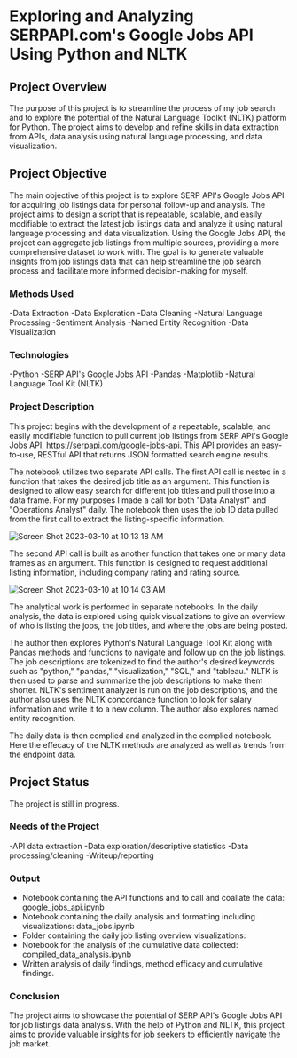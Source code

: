 # Exploring and Analyzing SERPAPI.com's Google Jobs API Using Python and NLTK

## Project Overview
The purpose of this project is to streamline the process of my job search and to explore the potential of the Natural Language Toolkit (NLTK) platform for Python. The project aims to develop and refine skills in data extraction from APIs, data analysis using natural language processing, and data visualization.

## Project Objective
The main objective of this project is to explore SERP API's Google Jobs API for acquiring job listings data for personal follow-up and analysis. The project aims to design a script that is repeatable, scalable, and easily modifiable to extract the latest job listings data and analyze it using natural language processing and data visualization. Using the Google Jobs API, the project can aggregate job listings from multiple sources, providing a more comprehensive dataset to work with. The goal is to generate valuable insights from job listings data that can help streamline the job search process and facilitate more informed decision-making for myself.

### Methods Used
-Data Extraction
-Data Exploration
-Data Cleaning
-Natural Language Processing
-Sentiment Analysis
-Named Entity Recognition
-Data Visualization

### Technologies
-Python
-SERP API's Google Jobs API
-Pandas
-Matplotlib
-Natural Language Tool Kit (NLTK)

### Project Description
This project begins with the development of a repeatable, scalable, and easily modifiable function to pull current job listings from SERP API's Google Jobs API, https://serpapi.com/google-jobs-api. This API provides an easy-to-use, RESTful API that returns JSON formatted search engine results.

The notebook utilizes two separate API calls. The first API call is nested in a function that takes the desired job title as an argument. This function is designed to allow easy search for different job titles and pull those into a data frame. For my purposes I made a call for both "Data Analyst" and "Operations Analyst" daily. The notebook then uses the job ID data pulled from the first call to extract the listing-specific information.

![Screen Shot 2023-03-10 at 10 13 18 AM](https://user-images.githubusercontent.com/119711479/224853326-0cfc7c3f-9ab8-4fe6-b23f-39fc67405e4c.png)

The second API call is built as another function that takes one or many data frames as an argument. This function is designed to request additional listing information, including company rating and rating source.

![Screen Shot 2023-03-10 at 10 14 03 AM](https://user-images.githubusercontent.com/119711479/224853336-b1b799f2-91b5-459c-9cae-6940c7a53456.png)

The analytical work is performed in separate notebooks. In the daily analysis, the data is explored using quick visualizations to give an overview of who is listing the jobs, the job titles, and where the jobs are being posted.

The author then explores Python's Natural Language Tool Kit along with Pandas methods and functions to navigate and follow up on the job listings. The job descriptions are tokenized to find the author's desired keywords such as "python," "pandas," "visualization," "SQL," and "tableau." NLTK is then used to parse and summarize the job descriptions to make them shorter. NLTK's sentiment analyzer is run on the job descriptions, and the author also uses the NLTK concordance function to look for salary information and write it to a new column. The author also explores named entity recognition.

The daily data is then complied and analyzed in the complied notebook. Here the effecacy of the NLTK methods are analyzed as well as trends from the endpoint data. 

## Project Status
The project is still in progress.

### Needs of the Project
-API data extraction
-Data exploration/descriptive statistics
-Data processing/cleaning
-Writeup/reporting

### Output
- Notebook containing the API functions and to call and coallate the data: google_jobs_api.ipynb
- Notebook containing the daily analysis and formatting including visualizations: data_jobs.ipynb
- Folder containing the daily job listing overview visualizations: 
- Notebook for the analysis of the cumulative data collected: compiled_data_analysis.ipynb
- Written analysis of daily findings, method efficacy and cumulative findings. 

### Conclusion
The project aims to showcase the potential of SERP API's Google Jobs API for job listings data analysis. With the help of Python and NLTK, this project aims to provide valuable insights for job seekers to efficiently navigate the job market.


